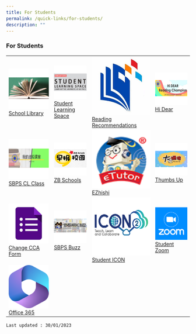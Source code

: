 ```yaml
---
title: For Students
permalink: /quick-links/for-students/
description: ""
---
```


### For Students

|                                                                                                                                                                                                                         |                                                                                                                                                |                                                                                                                                                                                                                                                              |                                                                                                                                                                                |
| ----------------------------------------------------------------------------------------------------------------------------------------------------------------------------------------------------------------------- | ---------------------------------------------------------------------------------------------------------------------------------------------- | ------------------------------------------------------------------------------------------------------------------------------------------------------------------------------------------------------------------------------------------------------------ | ------------------------------------------------------------------------------------------------------------------------------------------------------------------------------ |
| <a href="https://schoolibrary.moe.edu.sg/sembawangpri/cgi-bin/spydus.exe/MSGTRN/WPAC/HOME">![](/images/OPAC_Icon.png)[School Library](https://schoolibrary.moe.edu.sg/sembawangpri/cgi-bin/spydus.exe/MSGTRN/WPAC/HOME) | <a href="https://vle.learning.moe.edu.sg/login">![](/images/SLS_Icon.png) <br> [Student Learning Space](https://vle.learning.moe.edu.sg/login) | <a href="https://www.nlb.gov.sg/SearchDiscover/ExploreourPublications/RecommendedReads/ForChildren.aspx">![](/images/NLB_Icon.png) [Reading Recommendations](https://www.nlb.gov.sg/SearchDiscover/ExploreourPublications/RecommendedReads/ForChildren.aspx) | <a href="https://sites.google.com/moe.edu.sg/sbpshidear/home">![](/images/HiDear_Icon.png) [Hi Dear](https://go.gov.sg/sbpshidear)                                             |
| <a href="https://go.gov.sg/sbpscleclass">![](/images/CL_Icon.png)<br> [SBPS CL Class](https://go.gov.sg/sbpscleclass)                                                                                                   | <a href="https://www.zbschools.sg/">![](/images/ZB_Schools_Icon.png) [ZB Schools](https://zbschools.sg/)                                       | <a href="https://sembawangpri.moe.edu.sg/qql/slot/u508/Quick%20Links/eZhishi.PNG">![](/images/Ezhishi_Icon.png)<br>[EZhishi](https://www.ezhishi.net/Contents/)                                                                                              | <a href="http://www.tuvideos.sg/cos/o.x?c=/ca7_tuvid/user&func=login">![](/images/Thumbs_Up_Icon.png) [Thumbs Up](http://www.tuvideos.sg/cos/o.x?c=/ca7_tuvid/user&func=login) |
| <a href="https://forms.gle/tdRBGjDJx2hv7rUu5">![](/images/Google_Form_Icon.png)[Change CCA Form](https://forms.gle/tdRBGjDJx2hv7rUu5)                                                                                   | <a href="https://go.gov.sg/sbpsbuzz">![](/images/Sembawang_Buzz_Icon.png) [SBPS Buzz](https://go.gov.sg/sbpsbuzz)                              | <a href="	https://workspace.google.com/dashboard">![](/images/ICON_icon.png) [Student ICON](https://workspace.google.com/dashboard)                                                                                                                           | <a href="https://students-edu-sg.zoom.us">![](/images/zoom.png) [Student Zoom](https://students-edu-sg.zoom.us)                                                                |
| <a href="https://www.office.com">![](/images/office.png) [Office 365](https://www.office.com)                                                                                                                           |                                                                                                                                                |                                                                                                                                                                                                                                                              |

    Last updated : 30/01/2023
